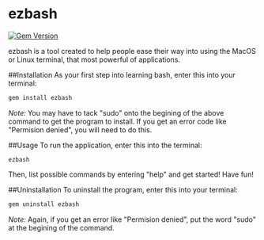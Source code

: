 # ezbash
[![Gem Version](https://badge.fury.io/rb/ezbash.svg)](http://badge.fury.io/rb/ezbash)

ezbash is a tool created to help people ease their way into using the MacOS or Linux terminal, that most powerful of applications.

##Installation
As your first step into learning bash, enter this into your terminal:
```bash
gem install ezbash
```
*Note:* You may have to tack "sudo" onto the begining of the above command to get the program to install. If you get an error code like "Permision denied", you will need to do this.

##Usage
To run the application, enter this into the terminal:
```
ezbash
```
Then, list possible commands by entering "help" and get started! Have fun!

##Uninstallation
To uninstall the program, enter this into your terminal:
```bash
gem uninstall ezbash
```
*Note:* Again, if you get an error like "Permision denied", put the word "sudo" at the begining of the command.
